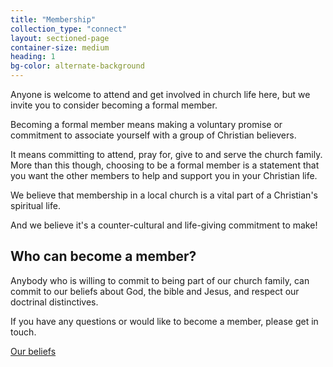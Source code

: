 ```yaml
---
title: "Membership"
collection_type: "connect"
layout: sectioned-page
container-size: medium
heading: 1
bg-color: alternate-background
---
```


Anyone is welcome to attend and get involved in church life here, but we invite you to consider becoming a formal member.

Becoming a formal member means making a voluntary promise or commitment to associate yourself with a group of Christian believers.

It means committing to attend, pray for, give to and serve the church family. More than this though, choosing to be a formal member is a statement that you want the other members to help and support you in your Christian life. 

We believe that membership in a local church is a vital part of a Christian's spiritual life. 

And we believe it's a counter-cultural and life-giving commitment to make!

## Who can become a member?

Anybody who is willing to commit to being part of our church family, can commit to our beliefs about God, the bible and Jesus, and respect our doctrinal distinctives.

If you have any questions or would like to become a member, please get in touch.

<div class="text-center">
  <a class="button accent-button" href="/beliefs/">Our beliefs</a>
</div>

